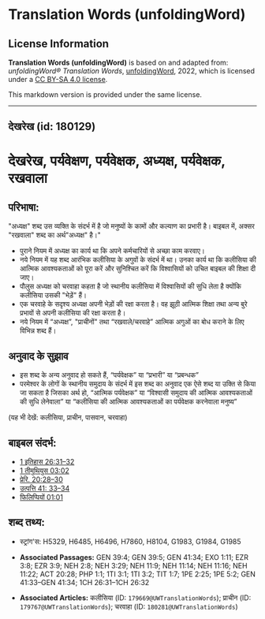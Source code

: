 # Translation Words (unfoldingWord)

## License Information

**Translation Words (unfoldingWord)** is based on and adapted from: _unfoldingWord® Translation Words_, [unfoldingWord](https://unfoldingword.org/utw), 2022, which is licensed under a [CC BY-SA 4.0 license](https://creativecommons.org/licenses/by-sa/4.0/legalcode.en).

This markdown version is provided under the same license.



--------------------------------

## देखरेख (id: 180129)

देखरेख, पर्यवेक्षण, पर्यवेक्षक, अध्यक्ष, पर्यवेक्षक, रखवाला
===========================================================

परिभाषा:
--------

"अध्यक्ष" शब्द उस व्यक्ति के संदर्भ में है जो मनुष्यों के कामों और कल्याण का प्रभारी है। बाइबल में, अक्सर "रखवाला" शब्द का अर्थ"अध्यक्ष" है।"

* पुराने नियम में अध्यक्ष का कार्य था कि अपने कर्मचारियों से अच्छा काम करवाए।
* नये नियम में यह शब्द आरंभिक कलीसिया के अगुवों के संदर्भ में था। उनका कार्य था कि कलीसिया की आत्मिक आवश्यकताओं को पूरा करें और सुनिश्चित करें कि विश्वासियों को उचित बाइबल की शिक्षा दी जाए।
* पौलुस अध्यक्ष को चरवाहा कहता है जो स्थानीय कलीसिया में विश्वासियों की सुधि लेता है क्योंकि कलीसिया उसकी "भेड़ें" हैं।
* एक चरवाहे के सदृश्य अध्यक्ष अपनी भेड़ों की रक्षा करता है। वह झूठी आत्मिक शिक्षा तथा अन्य बुरे प्रभावों से अपनी कलीसिया की रक्षा करता है।
* नये नियम में “अध्यक्ष”, "प्राचीनों" तथा “रखवाले/चरवाहे” आत्मिक अगुओं का बोध कराने के लिए विभिन्न शब्द हैं।

अनुवाद के सुझाव
---------------

* इस शब्द के अन्य अनुवाद हो सकते हैं, “पर्यवेक्षक” या “प्रभारी” या “प्रबन्धक”
* परमेश्वर के लोगों के स्थानीय समुदाय के संदर्भ में इस शब्द का अनुवाद एक ऐसे शब्द या उक्ति से किया जा सकता है जिसका अर्थ हो, “आत्मिक पर्यवेक्षक” या “विश्वासी समुदाय की आत्मिक आवश्यकताओं की सुधि लेनेवाला” या “कलीसिया की आत्मिक आवश्यकताओं का पर्यवेक्षक करनेवाला मनुष्य”

(यह भी देखें: कलीसिया, प्राचीन, पासवान, चरवाहा)

बाइबल संदर्भ:
-------------

* [1 इतिहास 26:31–32](https://ref.ly/1Chr0:0)
* [1 तीमुथियुस 03:02](https://ref.ly/1Tim0:0)
* [प्रेरि. 20:28–30](https://ref.ly/Acts20:28-Acts20:30)
* [उत्पत्ति 41: 33–34](https://ref.ly/Gen41:0)
* [फिलिप्पियों 01:01](https://ref.ly/Phil1:1)

शब्द तथ्य:
----------

* स्ट्रांग'स: H5329, H6485, H6496, H7860, H8104, G1983, G1984, G1985

* **Associated Passages:** GEN 39:4; GEN 39:5; GEN 41:34; EXO 1:11; EZR 3:8; EZR 3:9; NEH 2:8; NEH 3:29; NEH 11:9; NEH 11:14; NEH 11:16; NEH 11:22; ACT 20:28; PHP 1:1; 1TI 3:1; 1TI 3:2; TIT 1:7; 1PE 2:25; 1PE 5:2; GEN 41:33–GEN 41:34; 1CH 26:31–1CH 26:32
* **Associated Articles:** कलीसिया (ID: `179669@UWTranslationWords`); प्राचीन (ID: `179767@UWTranslationWords`); चरवाहा (ID: `180281@UWTranslationWords`)

